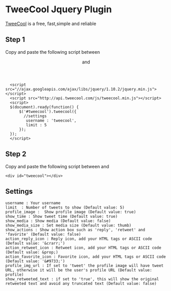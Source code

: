 # TweeCool Jquery Plugin

[TweeCool](http://www.tweecool.com/) is a free, fast,simple and reliable 

## Step 1

Copy and paste the following script between <header> and </header>

```
  <script src="//ajax.googleapis.com/ajax/libs/jquery/1.10.2/jquery.min.js"></script>
  <script src="http://api.tweecool.com/js/tweecool.min.js"></script>
  <script>
  $(document).ready(function() {
      $('#tweecool').tweecool({
      	//settings
      	 username : 'tweecool', 
         limit : 5	
      });
  });
  </script>
```

## Step 2

Copy and paste the following script between <body> and </body>

```
<div id="tweecool"></div>
```

## Settings

    username : Your username
    limit  : Number of tweets to show (Default value: 5)
    profile_image :  Show profile image (Default value: true)
    show_time : Show tweet time (Default value: true)
	show_media : Show media (Default value: false)
    show_media_size : Set media size (Default value: thumb)
	show_actions : Show action box such as 'reply', 'retweet' and 'favorite' (Default value: false)
	action_reply_icon : Reply icon, add your HTML tags or ASCII code (Default value: '&crarr;')
	action_retweet_icon : Retweet icon, add your HTML tags or ASCII code (Default value: &prop;)
	action_favorite_icon : Favorite icon, add your HTML tags or ASCII code (Default value: '&#9733;')
	profile_img_url : If set to 'tweet' the profile image will have tweet URL, otherwise it will be the user's profile URL (Default value: profile)
	show_retweeted_text : if set to 'true', this will show the original retweeted text and avoid any truncated text (Default value: false)
